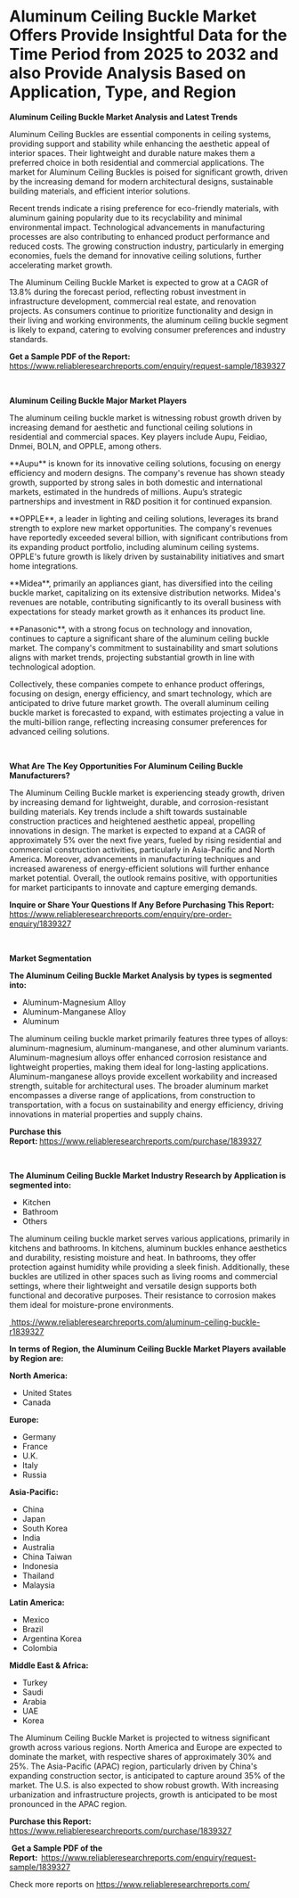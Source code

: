 <p><h1>Aluminum Ceiling Buckle Market Offers Provide Insightful Data for the Time Period from 2025 to 2032 and also Provide Analysis Based on Application, Type, and Region</h1></p><p><strong>Aluminum Ceiling Buckle Market Analysis and Latest Trends</strong></p>
<p><p>Aluminum Ceiling Buckles are essential components in ceiling systems, providing support and stability while enhancing the aesthetic appeal of interior spaces. Their lightweight and durable nature makes them a preferred choice in both residential and commercial applications. The market for Aluminum Ceiling Buckles is poised for significant growth, driven by the increasing demand for modern architectural designs, sustainable building materials, and efficient interior solutions.</p><p>Recent trends indicate a rising preference for eco-friendly materials, with aluminum gaining popularity due to its recyclability and minimal environmental impact. Technological advancements in manufacturing processes are also contributing to enhanced product performance and reduced costs. The growing construction industry, particularly in emerging economies, fuels the demand for innovative ceiling solutions, further accelerating market growth.</p><p>The Aluminum Ceiling Buckle Market is expected to grow at a CAGR of 13.8% during the forecast period, reflecting robust investment in infrastructure development, commercial real estate, and renovation projects. As consumers continue to prioritize functionality and design in their living and working environments, the aluminum ceiling buckle segment is likely to expand, catering to evolving consumer preferences and industry standards.</p></p>
<p><strong>Get a Sample PDF of the Report:&nbsp;</strong> <a href="https://www.reliableresearchreports.com/enquiry/request-sample/1839327?utm_campaign=2002&utm_medium=2&utm_source=Github&utm_content=ia&utm_term=10022025&utm_id=aluminum-ceiling-buckle">https://www.reliableresearchreports.com/enquiry/request-sample/1839327</a></p>
<p>&nbsp;</p>
<p><strong>Aluminum Ceiling Buckle Major Market Players</strong></p>
<p><p>The aluminum ceiling buckle market is witnessing robust growth driven by increasing demand for aesthetic and functional ceiling solutions in residential and commercial spaces. Key players include Aupu, Feidiao, Dnmei, BOLN, and OPPLE, among others.</p><p>**Aupu** is known for its innovative ceiling solutions, focusing on energy efficiency and modern designs. The company's revenue has shown steady growth, supported by strong sales in both domestic and international markets, estimated in the hundreds of millions. Aupu’s strategic partnerships and investment in R&D position it for continued expansion.</p><p>**OPPLE**, a leader in lighting and ceiling solutions, leverages its brand strength to explore new market opportunities. The company's revenues have reportedly exceeded several billion, with significant contributions from its expanding product portfolio, including aluminum ceiling systems. OPPLE's future growth is likely driven by sustainability initiatives and smart home integrations.</p><p>**Midea**, primarily an appliances giant, has diversified into the ceiling buckle market, capitalizing on its extensive distribution networks. Midea's revenues are notable, contributing significantly to its overall business with expectations for steady market growth as it enhances its product line.</p><p>**Panasonic**, with a strong focus on technology and innovation, continues to capture a significant share of the aluminum ceiling buckle market. The company's commitment to sustainability and smart solutions aligns with market trends, projecting substantial growth in line with technological adoption.</p><p>Collectively, these companies compete to enhance product offerings, focusing on design, energy efficiency, and smart technology, which are anticipated to drive future market growth. The overall aluminum ceiling buckle market is forecasted to expand, with estimates projecting a value in the multi-billion range, reflecting increasing consumer preferences for advanced ceiling solutions.</p></p>
<p>&nbsp;</p>
<p><strong>What Are The Key Opportunities For Aluminum Ceiling Buckle Manufacturers?</strong></p>
<p><p>The Aluminum Ceiling Buckle market is experiencing steady growth, driven by increasing demand for lightweight, durable, and corrosion-resistant building materials. Key trends include a shift towards sustainable construction practices and heightened aesthetic appeal, propelling innovations in design. The market is expected to expand at a CAGR of approximately 5% over the next five years, fueled by rising residential and commercial construction activities, particularly in Asia-Pacific and North America. Moreover, advancements in manufacturing techniques and increased awareness of energy-efficient solutions will further enhance market potential. Overall, the outlook remains positive, with opportunities for market participants to innovate and capture emerging demands.</p></p>
<p><strong>Inquire or Share Your Questions If Any Before Purchasing This Report:</strong> <a href="https://www.reliableresearchreports.com/enquiry/pre-order-enquiry/1839327?utm_campaign=2002&utm_medium=2&utm_source=Github&utm_content=ia&utm_term=10022025&utm_id=aluminum-ceiling-buckle">https://www.reliableresearchreports.com/enquiry/pre-order-enquiry/1839327</a></p>
<p>&nbsp;</p>
<p><strong>Market Segmentation</strong></p>
<p><strong>The Aluminum Ceiling Buckle Market Analysis by types is segmented into:</strong></p>
<p><ul><li>Aluminum-Magnesium Alloy</li><li>Aluminum-Manganese Alloy</li><li>Aluminum</li></ul></p>
<p><p>The aluminum ceiling buckle market primarily features three types of alloys: aluminum-magnesium, aluminum-manganese, and other aluminum variants. Aluminum-magnesium alloys offer enhanced corrosion resistance and lightweight properties, making them ideal for long-lasting applications. Aluminum-manganese alloys provide excellent workability and increased strength, suitable for architectural uses. The broader aluminum market encompasses a diverse range of applications, from construction to transportation, with a focus on sustainability and energy efficiency, driving innovations in material properties and supply chains.</p></p>
<p><strong>Purchase this Report:&nbsp;</strong><a href="https://www.reliableresearchreports.com/purchase/1839327?utm_campaign=2002&utm_medium=2&utm_source=Github&utm_content=ia&utm_term=10022025&utm_id=aluminum-ceiling-buckle">https://www.reliableresearchreports.com/purchase/1839327</a></p>
<p>&nbsp;</p>
<p><strong>The Aluminum Ceiling Buckle Market Industry Research by Application is segmented into:</strong></p>
<p><ul><li>Kitchen</li><li>Bathroom</li><li>Others</li></ul></p>
<p><p>The aluminum ceiling buckle market serves various applications, primarily in kitchens and bathrooms. In kitchens, aluminum buckles enhance aesthetics and durability, resisting moisture and heat. In bathrooms, they offer protection against humidity while providing a sleek finish. Additionally, these buckles are utilized in other spaces such as living rooms and commercial settings, where their lightweight and versatile design supports both functional and decorative purposes. Their resistance to corrosion makes them ideal for moisture-prone environments.</p></p>
<p><a href="https://www.reliableresearchreports.com/aluminum-ceiling-buckle-r1839327?utm_campaign=2002&utm_medium=2&utm_source=Github&utm_content=ia&utm_term=10022025&utm_id=aluminum-ceiling-buckle">&nbsp;https://www.reliableresearchreports.com/aluminum-ceiling-buckle-r1839327</a></p>
<p><strong>In terms of Region, the Aluminum Ceiling Buckle Market Players available by Region are:</strong></p>
<p>
    <p> <strong> North America: </strong>
        <ul>
            <li>United States</li>
            <li>Canada</li>
        </ul>
        </p> 
    <p> <strong> Europe: </strong>
        <ul>
            <li>Germany</li>
            <li>France</li>
            <li>U.K.</li>
            <li>Italy</li>
            <li>Russia</li>
        </ul>
        </p> 
    <p> <strong> Asia-Pacific: </strong>
        <ul>
            <li>China</li>
            <li>Japan</li>
            <li>South Korea</li>
            <li>India</li>
            <li>Australia</li>
            <li>China Taiwan</li>
            <li>Indonesia</li>
            <li>Thailand</li>
            <li>Malaysia</li>
        </ul>
        </p> 
    <p> <strong> Latin America: </strong>
        <ul>
            <li>Mexico</li>
            <li>Brazil</li>
            <li>Argentina Korea</li>
            <li>Colombia</li>
        </ul>
        </p> 
    <p> <strong> Middle East & Africa: </strong>
        <ul>
            <li>Turkey</li>
            <li>Saudi</li>
            <li>Arabia</li>
            <li>UAE</li>
            <li>Korea</li>
        </ul>
    </p>
    </p>
<p><p>The Aluminum Ceiling Buckle Market is projected to witness significant growth across various regions. North America and Europe are expected to dominate the market, with respective shares of approximately 30% and 25%. The Asia-Pacific (APAC) region, particularly driven by China's expanding construction sector, is anticipated to capture around 35% of the market. The U.S. is also expected to show robust growth. With increasing urbanization and infrastructure projects, growth is anticipated to be most pronounced in the APAC region.</p></p>
<p><strong>Purchase this Report: </strong><a href="https://www.reliableresearchreports.com/purchase/1839327?utm_campaign=2002&utm_medium=2&utm_source=Github&utm_content=ia&utm_term=10022025&utm_id=aluminum-ceiling-buckle">https://www.reliableresearchreports.com/purchase/1839327</a></p>
<p>&nbsp;<strong>Get a Sample PDF of the Report:&nbsp;&nbsp;</strong><a href="https://www.reliableresearchreports.com/enquiry/request-sample/1839327?utm_campaign=2002&utm_medium=2&utm_source=Github&utm_content=ia&utm_term=10022025&utm_id=aluminum-ceiling-buckle">https://www.reliableresearchreports.com/enquiry/request-sample/1839327</a></p>
<p><strong></strong></p>
<p>Check more reports on <a href="https://www.reliableresearchreports.com/?utm_campaign=2002&utm_medium=2&utm_source=Github&utm_content=ia&utm_term=10022025&utm_id=aluminum-ceiling-buckle">https://www.reliableresearchreports.com/</a></p>